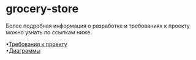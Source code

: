 # grocery-store
Более подробная информация о разработке и требованиях к проекту можно узнать по ссылкам ниже.

•[Требования к проекту](https://github.com/AndreiP88/Mind-games)  
•[Диаграммы](https://vk.com)
